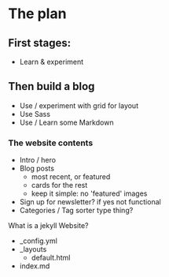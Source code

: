 # The plan

## First stages: 

+ Learn & experiment 


## Then build a blog

+ Use / experiment with grid for layout
+ Use Sass
+ Use / Learn some Markdown


### The website contents

+ Intro / hero
+ Blog posts
  + most recent, or featured
  + cards for the rest
  + keep it simple: no 'featured' images
+ Sign up for newsletter? if yes not functional
+ Categories / Tag sorter type thing?


What is a jekyll Website?
- _config.yml
- _layouts
  - default.html
- index.md